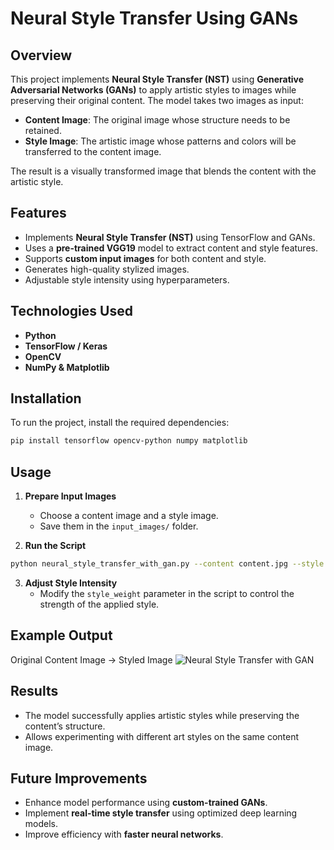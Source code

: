 # Neural Style Transfer Using GANs

## Overview
This project implements **Neural Style Transfer (NST)** using **Generative Adversarial Networks (GANs)** to apply artistic styles to images while preserving their original content. The model takes two images as input:
- **Content Image**: The original image whose structure needs to be retained.
- **Style Image**: The artistic image whose patterns and colors will be transferred to the content image.

The result is a visually transformed image that blends the content with the artistic style.

## Features
- Implements **Neural Style Transfer (NST)** using TensorFlow and GANs.
- Uses a **pre-trained VGG19** model to extract content and style features.
- Supports **custom input images** for both content and style.
- Generates high-quality stylized images.
- Adjustable style intensity using hyperparameters.

## Technologies Used
- **Python**
- **TensorFlow / Keras**
- **OpenCV**
- **NumPy & Matplotlib**

## Installation
To run the project, install the required dependencies:
```sh
pip install tensorflow opencv-python numpy matplotlib
```

## Usage
1. **Prepare Input Images**
   - Choose a content image and a style image.
   - Save them in the `input_images/` folder.

2. **Run the Script**
```sh
python neural_style_transfer_with_gan.py --content content.jpg --style style.jpg --output result.jpg
```

3. **Adjust Style Intensity**
   - Modify the `style_weight` parameter in the script to control the strength of the applied style.

## Example Output
Original Content Image → Styled Image
![Neural Style Transfer with GAN](https://github.com/user-attachments/assets/240421dc-d8dd-429a-a9d0-01b2cae9c061)




## Results
- The model successfully applies artistic styles while preserving the content’s structure.
- Allows experimenting with different art styles on the same content image.

## Future Improvements
- Enhance model performance using **custom-trained GANs**.
- Implement **real-time style transfer** using optimized deep learning models.
- Improve efficiency with **faster neural networks**.


